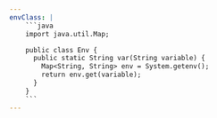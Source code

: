 ```yaml
---
envClass: |
    ```java
    import java.util.Map;

    public class Env {
      public static String var(String variable) {
        Map<String, String> env = System.getenv();
        return env.get(variable);
      }
    }
    ```
---
```

